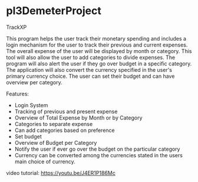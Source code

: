 # pl3DemeterProject
TrackXP

This program helps the user track their monetary spending and includes a login mechanism for the user to track their previous and current expenses. The overall expense of the user will be displayed by month or category. This tool will also allow the user to add categories to divide expenses. The program will also alert the user if they go over budget in a specific category. The application will also convert the currency specified in the user's primary currency choice. The user can set their budget and can have overview per category.

Features:
- Login System
- Tracking of previous and present expense
- Overview of Total Expense by Month or by Category
- Categories to separate expense
- Can add categories based on preference
- Set budget
- Overview of Budget per Category
- Notify the user if ever go over the budget on the particular category
- Currency can be converted among the currencies stated in the users main choice of currency.


video tutorial: 
https://youtu.be/J4ER1P186Mc
